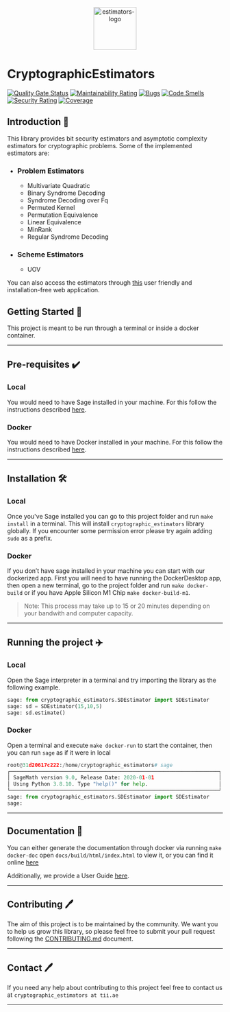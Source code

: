 <div align="center">
    <img src="https://github.com/user-attachments/assets/bbe49f32-5e62-49a7-bb41-b28f1864833d" alt="estimators-logo" width=100 height=100></img>
</div>

# CryptographicEstimators

[![Quality Gate Status](https://sonarcloud.io/api/project_badges/measure?project=Crypto-TII_CryptographicEstimators&metric=alert_status)](https://sonarcloud.io/summary/new_code?id=Crypto-TII_CryptographicEstimators)
[![Maintainability Rating](https://sonarcloud.io/api/project_badges/measure?project=Crypto-TII_CryptographicEstimators&metric=sqale_rating)](https://sonarcloud.io/summary/new_code?id=Crypto-TII_CryptographicEstimators)
[![Bugs](https://sonarcloud.io/api/project_badges/measure?project=Crypto-TII_CryptographicEstimators&metric=bugs)](https://sonarcloud.io/summary/new_code?id=Crypto-TII_CryptographicEstimators)
[![Code Smells](https://sonarcloud.io/api/project_badges/measure?project=Crypto-TII_CryptographicEstimators&metric=code_smells)](https://sonarcloud.io/summary/new_code?id=Crypto-TII_CryptographicEstimators)
[![Security Rating](https://sonarcloud.io/api/project_badges/measure?project=Crypto-TII_CryptographicEstimators&metric=security_rating)](https://sonarcloud.io/summary/new_code?id=Crypto-TII_CryptographicEstimators)
[![Coverage](https://sonarcloud.io/api/project_badges/measure?project=Crypto-TII_CryptographicEstimators&metric=coverage)](https://sonarcloud.io/summary/new_code?id=Crypto-TII_CryptographicEstimators)

## Introduction 🎉

This library provides bit security estimators and asymptotic complexity estimators for cryptographic problems. Some of the implemented estimators are:

- ### Problem Estimators  
  - Multivariate Quadratic
  - Binary Syndrome Decoding
  - Syndrome Decoding over Fq
  - Permuted Kernel
  - Permutation Equivalence
  - Linear Equivalence
  - MinRank 
  - Regular Syndrome Decoding

- ### Scheme Estimators
  - UOV

You can also access the estimators through [this](https://estimators.crypto.tii.ae/) user friendly and installation-free web application.


## Getting Started 🚀
This project is meant to be run through a terminal or inside a docker container.

---
## Pre-requisites ✔️
### Local
You would need to have Sage installed in your machine. For this follow the instructions described [here](https://www.sagemath.org/). 
### Docker
You would need to have Docker installed in your machine. For this follow the instructions described [here](https://www.docker.com/products/docker-desktop/).

---
## Installation 🛠
### Local
Once you've Sage installed you can go to this project folder and run `make install` in a terminal. This will install `cryptographic_estimators` library globally. If you encounter some permission error please try again adding `sudo` as a prefix.

### Docker
If you don’t have sage installed in your machine you can start with our dockerized app. First you will need to have running the DockerDesktop app, then open a new terminal, go to the project folder and run `make docker-build` or if you have Apple Silicon M1 Chip `make docker-build-m1`.

> Note: This process may take up to 15 or 20 minutes depending on your bandwith and  computer capacity.


---
## Running the project ✈️
### Local
Open the Sage interpreter in a terminal and try importing the library as the following example.
```python
sage: from cryptographic_estimators.SDEstimator import SDEstimator                                                                
sage: sd = SDEstimator(15,10,5)                                                                                                   
sage: sd.estimate() 
```
### Docker
Open a terminal and execute `make docker-run` to start the container, then you can run `sage` as if it were in local
```python
root@31d20617c222:/home/cryptographic_estimators# sage
┌────────────────────────────────────────────────────────────────────┐
│ SageMath version 9.0, Release Date: 2020-01-01                     │
│ Using Python 3.8.10. Type "help()" for help.                       │
└────────────────────────────────────────────────────────────────────┘
sage: from cryptographic_estimators.SDEstimator import SDEstimator                                                                                                                 
sage:  
```

---
## Documentation 📝

You can either generate the documentation through docker via running `make docker-doc`
open `docs/build/html/index.html` to view it, or you can find it online [here](https://crypto-tii.github.io/CryptographicEstimators/)

Additionally, we provide a User Guide [here](https://github.com/Crypto-TII/CryptographicEstimators/blob/main/docs/User_Guide.ipynb).

---
## Contributing 🖊️
The aim of this project is to be maintained by the community. We want you to help us grow this library, so please feel free to submit your pull request following the [CONTRIBUTING.md](./docs/CONTRIBUTING.md) document. 
 
---
## Contact 🖊️
If you need any help about contributing to this project feel free to contact us 
at `cryptographic_estimators at tii.ae`

---

<!--### Usage -->


